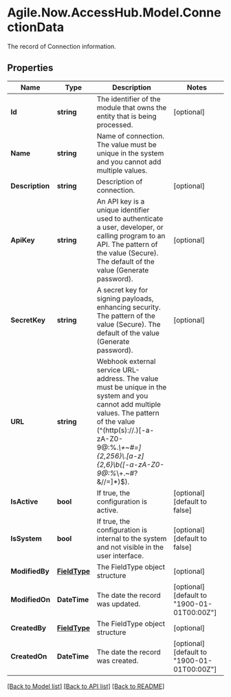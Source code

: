 # Agile.Now.AccessHub.Model.ConnectionData
The record of Connection information.

## Properties

Name | Type | Description | Notes
------------ | ------------- | ------------- | -------------
**Id** | **string** | The identifier of the module that owns the entity that is being processed. | [optional] 
**Name** | **string** | Name of connection. The value must be unique in the system and you cannot add multiple values. | 
**Description** | **string** | Description of connection. | [optional] 
**ApiKey** | **string** | An API key is a unique identifier used to authenticate a user, developer, or calling program to an API. The pattern of the value (Secure). The default of the value (Generate password). | [optional] 
**SecretKey** | **string** | A secret key for signing payloads, enhancing security. The pattern of the value (Secure). The default of the value (Generate password). | [optional] 
**URL** | **string** | Webhook external service URL-address. The value must be unique in the system and you cannot add multiple values. The pattern of the value (^(http(s)://.)[-a-zA-Z0-9@:%._\\+~#&#x3D;]{2,256}\\.[a-z]{2,6}\\b([-a-zA-Z0-9@:%_\\+.~#?&amp;//&#x3D;]*)$). | 
**IsActive** | **bool** | If true, the configuration is active. | [optional] [default to false]
**IsSystem** | **bool** | If true, the configuration is internal to the system and not visible in the user interface. | [optional] [default to false]
**ModifiedBy** | [**FieldType**](FieldType.md) | The FieldType object structure | [optional] 
**ModifiedOn** | **DateTime** | The date the record was updated. | [optional] [default to "1900-01-01T00:00Z"]
**CreatedBy** | [**FieldType**](FieldType.md) | The FieldType object structure | [optional] 
**CreatedOn** | **DateTime** | The date the record was created. | [optional] [default to "1900-01-01T00:00Z"]

[[Back to Model list]](../../README.md#documentation-for-models) [[Back to API list]](../../README.md#documentation-for-api-endpoints) [[Back to README]](../../README.md)

